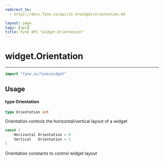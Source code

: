 ```yaml
---
redirect_to:
  - https://docs.fyne.io/api/v1.4/widget/orientation.md

layout: page
tags: [api]
title: Fyne API "widget.Orientation"
---
```



# widget.Orientation
---
```go
import "fyne.io/fyne/widget"
```

## Usage

#### type Orientation

```go
type Orientation int
```

Orientation controls the horizontal/vertical layout of a widget

```go
const (
	Horizontal Orientation = 0
	Vertical   Orientation = 1
)
```
Orientation constants to control widget layout
